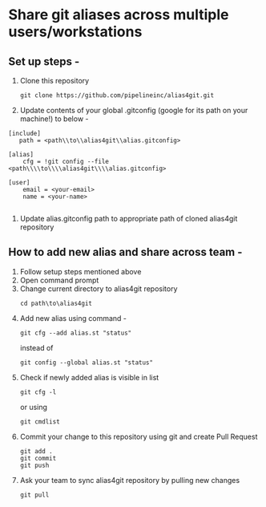 # Share git aliases across multiple users/workstations

## Set up steps -  

1. Clone this repository 
   ```
   git clone https://github.com/pipelineinc/alias4git.git
   ```
2. Update contents of your global .gitconfig (google for its path on your machine!) to below - 
```
[include]
   path = <path\\to\\alias4git\\alias.gitconfig>

[alias]
	cfg = !git config --file <path\\\\to\\\\alias4git\\\\alias.gitconfig>
	
[user]
	email = <your-email>
	name = <your-name>
	
```

1. Update alias.gitconfig path to appropriate path of cloned alias4git repository

## How to add new alias and share across team -
1. Follow setup steps mentioned above
2. Open command prompt 
3. Change current directory to alias4git repository
   ```
   cd path\to\alias4git
   ```
4. Add new alias using command -
	```
	git cfg --add alias.st "status"
	```
	instead of 
	```
	git config --global alias.st "status"
	```
5. Check if newly added alias is visible in list 
   ```
   git cfg -l
   ```
   or using 
   ```
   git cmdlist
   ```
6. Commit your change to this repository using git and create Pull Request
   ```
   git add .
   git commit 
   git push
   ```
7. Ask your team to sync alias4git repository by pulling new changes
   ```
   git pull
   ```


